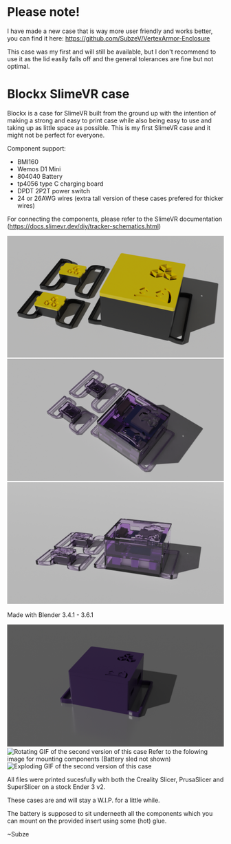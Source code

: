 # Please note!
I have made a new case that is way more user friendly and works better, you can find it here: https://github.com/SubzeV/VertexArmor-Enclosure

This case was my first and will still be available, but I don't recommend to use it as the lid easily falls off and the general tolerances are fine but not optimal.

# Blockx SlimeVR case
Blockx is a case for SlimeVR built from the ground up with the intention of making a strong and easy to print case while also being easy to use and taking up as little space as possible. This is my first SlimeVR case and it might not be perfect for everyone.

Component support:
* BMI160
* Wemos D1 Mini
* 804040 Battery
* tp4056 type C charging board
* DPDT 2P2T power switch
* 24 or 26AWG wires (extra tall version of these cases prefered for thicker wires)

For connecting the components, please refer to the SlimeVR documentation (https://docs.slimevr.dev/diy/tracker-schematics.html)

![Image of the third version of this case](https://github.com/SubzeV/Blockx-SlimeVR/blob/24d56ccf9b8a0610c81bf539950913f449914375/Renders/Render-V3-Main.png)
![Image of the third, transparent version of this case](https://github.com/SubzeV/Blockx-SlimeVR/blob/24d56ccf9b8a0610c81bf539950913f449914375/Renders/Render-V3-Transparent-2.png)
![Image of the third, transparent version of this case](https://github.com/SubzeV/Blockx-SlimeVR/blob/24d56ccf9b8a0610c81bf539950913f449914375/Renders/Render-V3-Transparent-1.png)


Made with Blender 3.4.1 - 3.6.1

![Image of the second version of this case](https://github.com/SubzeV/Blockx-SlimeVR/blob/main/Renders/RenderXT.png)
![Rotating GIF of the second version of this case](https://github.com/SubzeV/Blockx-SlimeVR/blob/main/Renders/CasesXTRotate.gif)
Refer to the folowing image for mounting components (Battery sled not shown)
![Exploding GIF of the second version of this case](https://github.com/SubzeV/Blockx-SlimeVR/blob/main/Renders/CasesXTExplode.gif)

All files were printed sucesfully with both the Creality Slicer, PrusaSlicer and SuperSlicer on a stock Ender 3 v2.

These cases are and will stay a W.I.P. for a little while.

The battery is supposed to sit underneeth all the components which you can mount on the provided insert using some (hot) glue.


~Subze
